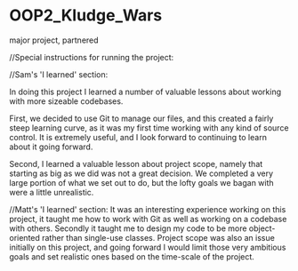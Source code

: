 # OOP2_Kludge_Wars
major project, partnered

//Special instructions for running the project:


//Sam's 'I learned' section:

  In doing this project I learned a number of valuable lessons about working with more sizeable codebases. 
  
  First, we decided to use Git to manage our files, and this created a fairly steep learning curve, as it was my first time working with 
  any kind of source control. It is extremely useful, and I look forward to continuing to learn about it going forward.
  
  Second, I learned a valuable lesson about project scope, namely that starting as big as we did was not a great decision. We completed a 
  very large portion of what we set out to do, but the lofty goals we bagan with were a little unrealistic.
  
  
 //Matt's 'I learned' section:
  It was an interesting experience working on this project, it taught me how to work with Git as well as working on a codebase with others.   Secondly it taught me to design my code to be more object-oriented rather than single-use classes. Project scope was also an issue         initially on this project, and going forward I would limit those very ambitious goals and set realistic ones based on the time-scale of     the project.
